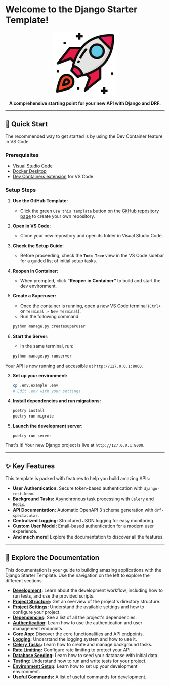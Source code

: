 # Welcome to the Django Starter Template!

<p align="center">
  <img src="assets/logo.png" alt="Django Starter Template Logo" width="200"/>
</p>

<p align="center">
  <strong>A comprehensive starting point for your new API with Django and DRF.</strong>
</p>

---

## 🚀 Quick Start

The recommended way to get started is by using the Dev Container feature in VS Code.

### Prerequisites
- [Visual Studio Code](https://code.visualstudio.com/)
- [Docker Desktop](https://www.docker.com/products/docker-desktop/)
- [Dev Containers extension](https://marketplace.visualstudio.com/items?itemName=ms-vscode-remote.remote-containers) for VS Code.

### Setup Steps

1.  **Use the GitHub Template:**
    - Click the green `Use this template` button on the [GitHub repository page](https://github.com/wilfredinni/django-starter-template) to create your own repository.

2.  **Open in VS Code:**
    - Clone your new repository and open its folder in Visual Studio Code.

3.  **Check the Setup Guide:**
    - Before proceeding, check the **`Todo Tree`** view in the VS Code sidebar for a guided list of initial setup tasks.

4.  **Reopen in Container:**
    - When prompted, click **"Reopen in Container"** to build and start the dev environment.

5.  **Create a Superuser:**
    - Once the container is running, open a new VS Code terminal (`Ctrl+` or `Terminal > New Terminal`).
    - Run the following command:
    ```bash
    python manage.py createsuperuser
    ```

6.  **Start the Server:**
    - In the same terminal, run:
    ```bash
    python manage.py runserver
    ```

Your API is now running and accessible at `http://127.0.0.1:8000`.

3.  **Set up your environment:**

    ```bash
    cp .env.example .env
    # Edit .env with your settings
    ```

4.  **Install dependencies and run migrations:**

    ```bash
    poetry install
    poetry run migrate
    ```

5.  **Launch the development server:**

    ```bash
    poetry run server
    ```

That's it! Your new Django project is live at `http://127.0.0.1:8000`.

---

## ✨ Key Features

This template is packed with features to help you build amazing APIs:

-   **User Authentication:** Secure token-based authentication with `django-rest-knox`.
-   **Background Tasks:** Asynchronous task processing with `Celery` and `Redis`.
-   **API Documentation:** Automatic OpenAPI 3 schema generation with `drf-spectacular`.
-   **Centralized Logging:** Structured JSON logging for easy monitoring.
-   **Custom User Model:** Email-based authentication for a modern user experience.
-   **And much more!** Explore the documentation to discover all the features.

---

## 📖 Explore the Documentation

This documentation is your guide to building amazing applications with the Django Starter Template. Use the navigation on the left to explore the different sections.

-   **[Development](development.md):** Learn about the development workflow, including how to run tests, and use the provided scripts.
-   **[Project Structure](project_structure.md):** Get an overview of the project's directory structure.
-   **[Project Settings](settings.md):** Understand the available settings and how to configure your project.
-   **[Dependencies](dependencies.md):** See a list of all the project's dependencies.
-   **[Authentication](authentication.md):** Learn how to use the authentication and user management endpoints.
-   **[Core App](core_endpoints.md):** Discover the core functionalities and API endpoints.
-   **[Logging](logging.md):** Understand the logging system and how to use it.
-   **[Celery Tasks](tasks.md):** Learn how to create and manage background tasks.
-   **[Rate Limiting](rate_limiting.md):** Configure rate limiting to protect your API.
-   **[Database Seeding](database_seeding.md):** Learn how to seed your database with initial data.
-   **[Testing](testing.md):** Understand how to run and write tests for your project.
-   **[Environment Setup](environment_setup.md):** Learn how to set up your development environment.
-   **[Useful Commands](useful_commands.md):** A list of useful commands for development.
